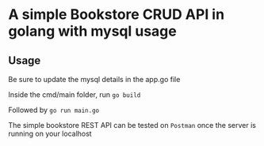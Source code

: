# A simple Bookstore CRUD API in golang with mysql usage

## Usage
Be sure to update the mysql details in the app.go file

Inside the cmd/main folder, run
`go build`

Followed by `go run main.go`

The simple bookstore REST API can be tested on `Postman` once the server is running on your localhost
